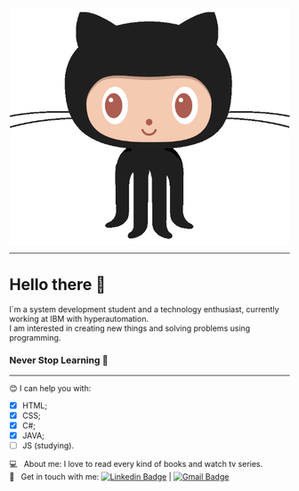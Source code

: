 ![octocat](https://github.com/souzatrixie/souzatrixie/blob/main/octocat.gif)
***
# Hello there 🖖

I´m a system development student and a technology enthusiast, currently working at IBM with hyperautomation. </br>
I am interested in creating new things and solving problems using programming. </br>

### Never Stop Learning 🚀
***

😊   I can help you with: </br>
- [x] HTML; </br>
- [x] CSS; </br>
- [x] C#; </br>
- [x] JAVA; </br>
- [ ] JS (studying). </br> 

:computer: &nbsp; About me: I love to read every kind of books and watch tv series. <br/>
:email: &nbsp; Get in touch with me:
[![Linkedin Badge](https://img.shields.io/badge/-souzatrixie-blue?style=flat-square&logo=Linkedin&logoColor=white&link=https://www.linkedin.com/in/souzatrixie/)](https://www.linkedin.com/in/souzatrixie/) 
| 
[![Gmail Badge](https://img.shields.io/badge/-biamoreirasouza2612@hotmail.com-c14438?style=flat-square&logo=Gmail&logoColor=white&link=mailto:biamoreirasouza2612@hotmail.com)](mailto:biamoreirasouza2612@hotmail.com)

